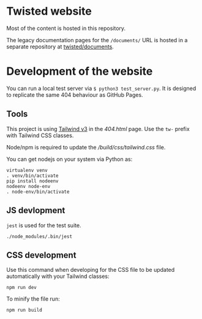 # Twisted website

Most of the content is hosted in this repository.

The legacy documentation pages for the `/documents/` URL is hosted in a separate
repository at [twisted/documents](https://github.com/twisted/documents).


# Development of the website

You can run a local test server via `$ python3 test_server.py`.
It is designed to replicate the same 404 behaviour as GitHub Pages.


## Tools

This project is using [Tailwind v3](https://tailwindcss.com/docs/) in the
*404.html* page.
Use the `tw-` prefix with Tailwind CSS classes.

Node/npm is required to update the */build/css/tailwind.css* file.

You can get nodejs on your system via Python as:

```
virtualenv venv
. venv/bin/activate
pip install nodeenv
nodeenv node-env
. node-env/bin/activate
```
## JS devlopment

`jest` is used for the test suite.

```
./node_modules/.bin/jest
```

## CSS development

Use this command when developing for the CSS file to be updated automatically
with your Tailwind classes:

```
npm run dev
```

To minify the file run:

```
npm run build
```
